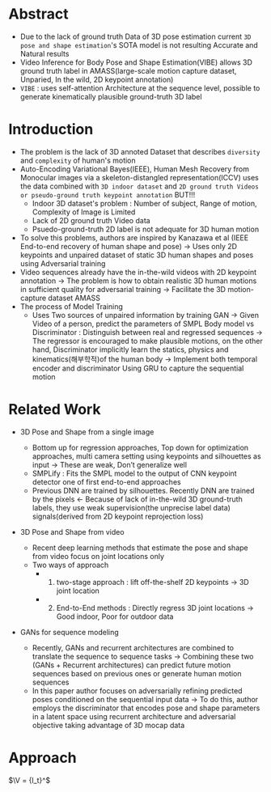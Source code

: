 # Abstract
- Due to the lack of ground truth Data of 3D pose estimation current `3D pose and shape estimation`'s SOTA model is not resulting Accurate and Natural results
- Video Inference for Body Pose and Shape Estimation(VIBE) allows 3D ground truth label in AMASS(large-scale motion capture dataset, Unparied, In the wild, 2D keypoint annotation)
-  `VIBE` : uses self-attention Architecture at the sequence level, possible to generate kinematically plausible ground-truth 3D label

# Introduction
- The problem is the lack of 3D annoted Dataset that describes `diversity` and `complexity` of human's motion
- Auto-Encoding Variational Bayes(IEEE), Human Mesh Recovery from Monocular images via a skeleton-distangled representation(ICCV) uses the data combined with `3D indoor dataset` and `2D ground truth Videos or pseudo-ground truth keypoint annotation`
  BUT!!!
  - Indoor 3D dataset's problem : Number of subject, Range of motion, Complexity of Image is Limited
  - Lack of 2D ground truth Video data
  - Psuedo-ground-truth 2D label is not adequate for 3D human motion
- To solve this problems, authors are inspired by Kanazawa et al (IEEE End-to-end recovery of human shape and pose) -> Uses only 2D keypoints and unpaired dataset of static 3D human shapes and poses using Adversarial training
- Video sequences already have the in-the-wild videos with 2D keypoint annotation -> The problem is how to obtain realistic 3D human motions in sufficient quality for adversarial training -> Facilitate the 3D motion-capture dataset AMASS
- The process of Model Training
  - Uses Two sources of unpaired information by training GAN -> Given Video of a person, predict the parameters of SMPL Body model 	vs    Discriminator : Distinguish between real and regressed sequences  -> The regressor is encouraged to make plausible motions, on the other hand, Discriminator implicitly learn the statics, physics and kinematics(해부학적)of the human body -> Implement both temporal encoder and discriminator Using GRU to capture the sequential motion

# Related Work
- 3D Pose and Shape from a single image
  -  Bottom up for regression approaches, Top down for optimization approaches, multi 	camera setting using keypoints and silhouettes as input -> These are weak, Don’t generalize well
  - SMPLify : Fits the SMPL model to the output of CNN keypoint detector one of first end-to-end approaches
  - Previous DNN are trained by silhouettes. Recently DNN are trained by the pixels <- Because of lack of in-the-wild 3D ground-truth labels, they use weak supervision(the unprecise label data) signals(derived from 2D keypoint reprojection loss)


- 3D Pose and Shape from video
  - Recent deep learning methods that estimate the pose and shape from video focus on joint locations only
  - Two ways of approach
    - 1. two-stage approach : lift off-the-shelf 2D keypoints -> 3D joint location
    - 2. End-to-End methods : Directly regress 3D joint locations -> Good indoor, Poor for outdoor data
- GANs for sequence modeling
  - Recently, GANs and recurrent architectures are combined to translate the sequence to sequence tasks -> Combining these two (GANs + Recurrent architectures) can predict future motion sequences based on previous ones or generate human motion sequences
  - In this paper author focuses on adversarially refining predicted poses conditioned on the sequential input data -> To do this, author employs the discriminator that encodes pose and shape parameters in a latent space using recurrent architecture and adversarial objective taking advantage of 3D mocap data

# Approach
$\V = {I_t}^\$
